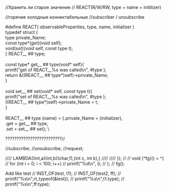 //Хранить ли старое значение
// REACT(R/W/RW, type + name + initilizer)

//горячие холодные коннектабельные
//subscriber / unsubscribe

#define REACT( observableProperties, type, name, initializer ) \
typedef struct { \
    type private_Name; \
    const type*(*get)(void* self); \
    void(*set)(void* self, const type t); \
} REACT__  ## type; \
\
const type* get__ ## type(void* self){ \
    printf("get of REACT__%s was called\n", #type );\
    return &((REACT__ ## type*)self)->private_Name; \
} \
\
void set__ ## set(void* self, const type t){ \
    printf("set of REACT__%s was called\n", #type );\
    ((REACT__ ## type*)self)->private_Name = t; \
} \
\
REACT__ ## type (name) = {.private_Name = (initializer), \
                          .get = get__ ## type, \
                          .set = set__ ## set}; \

?????????????????????????//

//subscribe;
//unsubscribe;
//request;

  
  ////    LAMBDA((int,a)(int,b)(char,f),(int c, int k),{
  ////
  ////    });
  //
  //    void (^fg)() = ^{
  //        for (int i = 0; i < 100; i++)
  //            printf("%d\n", i);
  //    };
  //    fg();
  
  Add like test 
  //    INST_OF(test, t1);
  //    INST_OF(test2, ff);
  //    printf("%s\n",rt_typeof(&test));
  //    printf("%s\n",t1.type);
  //    printf("%s\n",ff.type);
